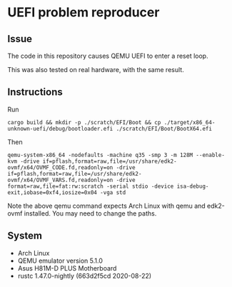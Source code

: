 # UEFI problem reproducer

## Issue

The code in this repository causes QEMU UEFI to enter a reset loop.

This was also tested on real hardware, with the same result.

## Instructions

Run

```shell
cargo build && mkdir -p ./scratch/EFI/Boot && cp ./target/x86_64-unknown-uefi/debug/bootloader.efi ./scratch/EFI/Boot/BootX64.efi
```

Then

```shell
qemu-system-x86_64 -nodefaults -machine q35 -smp 3 -m 128M --enable-kvm -drive if=pflash,format=raw,file=/usr/share/edk2-ovmf/x64/OVMF_CODE.fd,readonly=on -drive if=pflash,format=raw,file=/usr/share/edk2-ovmf/x64/OVMF_VARS.fd,readonly=on -drive format=raw,file=fat:rw:scratch -serial stdio -device isa-debug-exit,iobase=0xf4,iosize=0x04 -vga std
```

Note the above qemu command expects Arch Linux with qemu and edk2-ovmf installed.
You may need to change the paths.

## System

* Arch Linux
* QEMU emulator version 5.1.0
* Asus H81M-D PLUS Motherboard
* rustc 1.47.0-nightly (663d2f5cd 2020-08-22)
